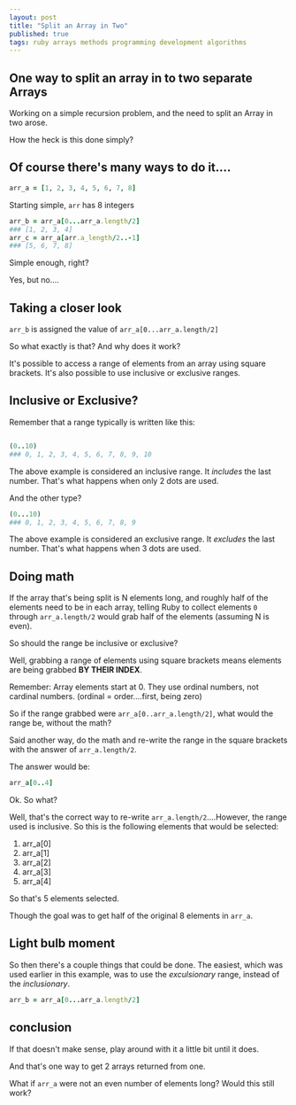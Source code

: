 ```yaml
---
layout: post
title: "Split an Array in Two"
published: true
tags: ruby arrays methods programming development algorithms
---
```


## One way to split an array in to two separate Arrays

Working on a simple recursion problem, and the need to split an Array in two arose.

How the heck is this done simply?

## Of course there's many ways to do it....

```ruby
arr_a = [1, 2, 3, 4, 5, 6, 7, 8]
```

Starting simple, `arr` has 8 integers

```ruby
arr_b = arr_a[0...arr_a.length/2]
### [1, 2, 3, 4]
arr_c = arr_a[arr.a_length/2..-1]
### [5, 6, 7, 8]
```

Simple enough, right?

Yes, but no....

## Taking a closer look

`arr_b` is assigned the value of `arr_a[0...arr_a.length/2]`

So what exactly is that? And why does it work?

It's possible to access a range of elements from an array using square brackets. It's also possible to use inclusive or exclusive ranges.

## Inclusive or Exclusive?

Remember that a range typically is written like this:

```ruby

(0..10)
### 0, 1, 2, 3, 4, 5, 6, 7, 8, 9, 10
```
The above example is considered an inclusive range. It _includes_ the last number. That's what happens when only 2 dots are used.

And the other type?

```ruby
(0...10)
### 0, 1, 2, 3, 4, 5, 6, 7, 8, 9
```

The above example is considered an exclusive range. It _excludes_ the last number. That's what happens when 3 dots are used.

## Doing math

If the array that's being split is N elements long, and roughly half of the elements need to be in each array, telling Ruby to collect elements `0` through `arr_a.length/2` would grab half of the elements (assuming N is even).

So should the range be inclusive or exclusive?

Well, grabbing a range of elements using square brackets means elements are being grabbed **BY THEIR INDEX**.

Remember: Array elements start at 0. They use ordinal numbers, not cardinal numbers. (ordinal = order....first, being zero)

So if the range grabbed were `arr_a[0..arr_a.length/2]`, what would the range be, without the math?

Said another way, do the math and re-write the range in the square brackets with the answer of `arr_a.length/2`.

The answer would be:

```ruby
arr_a[0..4]
```

Ok. So what?

Well, that's the correct way to re-write `arr_a.length/2`....However, the range used is inclusive. So this is the following elements that would be selected:

1. arr_a[0]
2. arr_a[1]
3. arr_a[2]
4. arr_a[3]
5. arr_a[4]

So that's 5 elements selected.

Though the goal was to get half of the original 8 elements in `arr_a`.

## Light bulb moment

So then there's a couple things that could be done. The easiest, which was used earlier in this example, was to use the _exculsionary_ range, instead of the _inclusionary_.

```ruby
arr_b = arr_a[0...arr_a.length/2]
```

## conclusion

If that doesn't make sense, play around with it a little bit until it does.

And that's one way to get 2 arrays returned from one.

What if `arr_a` were not an even number of elements long? Would this still work?